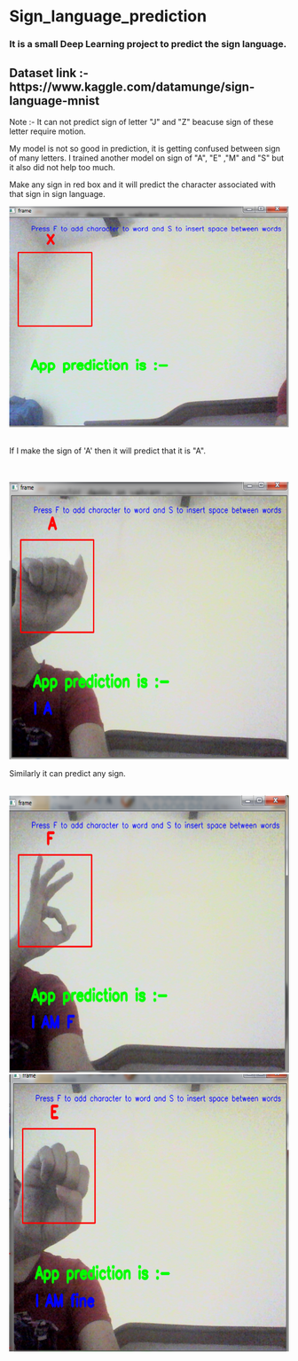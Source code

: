 # Sign_language_prediction

<h3> It is a small Deep Learning project to predict the sign language.</h3>
<h2>Dataset link :- https://www.kaggle.com/datamunge/sign-language-mnist </h2>
<p>Note :- It can not predict sign of letter "J" and "Z" beacuse sign of these letter require motion. </p>
<p>My model is not so good in prediction, it is getting confused between sign of many letters. I trained another model on sign of "A", "E" ,"M" and "S" but it also did not help too much.</p>
<p>Make any sign in red box and  it will predict the character associated with that sign in sign language.</p>
<span>
  <img src="interface.png" width="700" height:"500" title="Starting interface">
</span>
<br>
<br>
<p>If I make the sign of 'A' then it will predict that it is "A". </p>
<br>
<br>
<span >
  <img src="ia.png" width="700" height="500" title="after pressing F button">
</span>
<br>
<p>Similarly it can predict any sign. </p>
<br>
<span >
  <img src="f.png" width="700" height="500" title="after pressing F button">
</span>
<br>

<span>
  <img src="e.png" width="700" height="500">
</span>


